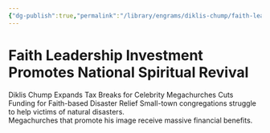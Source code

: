 ```yaml
---
{"dg-publish":true,"permalink":"/library/engrams/diklis-chump/faith-leadership-investment-promotes-national-spiritual-revival/","tags":["DC/Religion","DC/AS2"]}
---
```


# Faith Leadership Investment Promotes National Spiritual Revival
Diklis Chump Expands Tax Breaks for Celebrity Megachurches
Cuts Funding for Faith-based Disaster Relief 
Small-town congregations struggle to help victims of natural disasters.  
Megachurches that promote his image receive massive financial benefits.
